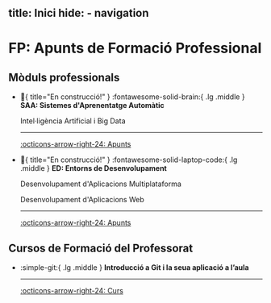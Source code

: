 title: Inici
hide:
    - navigation
---
# FP: Apunts de Formació Professional
## Mòduls professionals

<div class="grid cards" markdown>

-   :construction:{ title="En construcció!" } :fontawesome-solid-brain:{ .lg .middle } __SAA: Sistemes d'Aprenentatge Automàtic__

    Intel·ligència Artificial i Big Data

    ---

    [:octicons-arrow-right-24: Apunts](../iabd-saa/)

-   :construction:{ title="En construcció!" } :fontawesome-solid-laptop-code:{ .lg .middle } __ED: Entorns de Desenvolupament__ 

    Desenvolupament d'Aplicacions Multiplataforma

    Desenvolupament d'Aplicacions Web

    ---

    [:octicons-arrow-right-24: Apunts](../daw-ed/)

</div>

## Cursos de Formació del Professorat
<div class="grid cards" markdown>

-   :simple-git:{ .lg .middle } __Introducció a Git i la seua aplicació a l’aula__

    ---

    [:octicons-arrow-right-24: Curs](../curs-git/)

</div>
